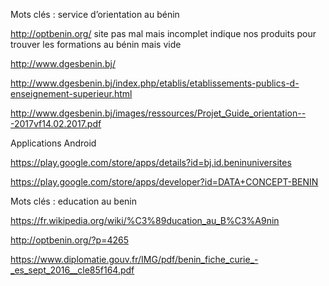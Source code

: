 
Mots clés : service d’orientation au bénin

http://optbenin.org/
    site pas mal mais incomplet
    indique nos produits pour trouver les formations au bénin mais vide

http://www.dgesbenin.bj/

http://www.dgesbenin.bj/index.php/etablis/etablissements-publics-d-enseignement-superieur.html

http://www.dgesbenin.bj/images/ressources/Projet_Guide_orientation---2017vf14.02.2017.pdf

Applications Android

https://play.google.com/store/apps/details?id=bj.id.beninuniversites

https://play.google.com/store/apps/developer?id=DATA+CONCEPT-BENIN

Mots clés : education au benin

https://fr.wikipedia.org/wiki/%C3%89ducation_au_B%C3%A9nin

http://optbenin.org/?p=4265


https://www.diplomatie.gouv.fr/IMG/pdf/benin_fiche_curie_-_es_sept_2016__cle85f164.pdf


